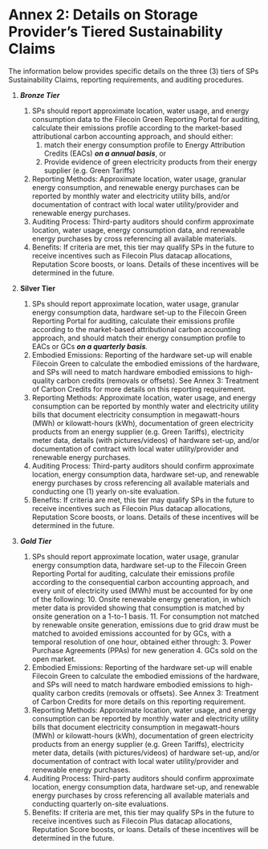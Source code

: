 # Annex 2: Details on Storage Provider’s Tiered Sustainability Claims

The information below provides specific details on the three (3) tiers of SPs Sustainability Claims, reporting requirements, and auditing procedures.

1.  _**Bronze Tier**_

    1. SPs should report approximate location, water usage, and energy consumption data to the Filecoin Green Reporting Portal for auditing, calculate their emissions profile according to the market-based attributional carbon accounting approach, and should either:
       1. match their energy consumption profile to Energy Attribution Credits (EACs) _**on a annual basis**_, or
       2. Provide evidence of green electricity products from their energy supplier (e.g. Green Tariffs)&#x20;
    2. Reporting Methods: Approximate location, water usage, granular energy consumption, and renewable energy purchases can be reported by monthly water and electricity utility bills, and/or documentation of contract with local water utility/provider and renewable energy purchases.&#x20;
    3. Auditing Process: Third-party auditors should confirm approximate location, water usage, energy consumption data, and renewable energy purchases by cross referencing all available materials.
    4. Benefits: If criteria are met, this tier may qualify SPs in the future to receive incentives such as Filecoin Plus datacap allocations, Reputation Score boosts, or loans. Details of these incentives will be determined in the future.&#x20;


2.  **Silver Tier**&#x20;

    1. SPs should report approximate location, water usage, granular energy consumption data, hardware set-up to the Filecoin Green Reporting Portal for auditing, calculate their emissions profile according to the market-based attributional carbon accounting approach, and should match their energy consumption profile to EACs or GCs _**on a quarterly basis**._&#x20;
    2. Embodied Emissions: Reporting of the hardware set-up will enable Filecoin Green to calculate the embodied emissions of the hardware, and SPs will need to match hardware embodied emissions to high-quality carbon credits (removals or offsets). See Annex 3: Treatment of Carbon Credits for more details on this reporting requirement.&#x20;
    3. Reporting Methods: Approximate location, water usage, and energy consumption can be reported by monthly water and electricity utility bills that document electricity consumption in megawatt-hours (MWh) or kilowatt-hours (kWh), documentation of green electricity products from an energy supplier (e.g. Green Tariffs), electricity meter data, details (with pictures/videos) of hardware set-up, and/or documentation of contract with local water utility/provider and renewable energy purchases.&#x20;
    4. Auditing Process: Third-party auditors should confirm approximate location, energy consumption data, hardware set-up, and renewable energy purchases by cross referencing all available materials and conducting one (1) yearly on-site evaluation.&#x20;
    5. Benefits: If criteria are met, this tier may qualify SPs in the future to receive incentives such as Filecoin Plus datacap allocations, Reputation Score boosts, or loans. Details of these incentives will be determined in the future.


3. _**Gold Tier**_
   1. SPs should report approximate location, water usage, granular energy consumption data, hardware set-up to the Filecoin Green Reporting Portal for auditing, calculate their emissions profile according to the consequential carbon accounting approach, and every unit of electricity used (MWh) must be accounted for by one of the following: 10. Onsite renewable energy generation, in which meter data is provided showing that consumption is matched by onsite generation on a 1-to-1 basis. 11. For consumption not matched by renewable onsite generation, emissions due to grid draw must be matched to avoided emissions accounted for by GCs, with a temporal resolution of one hour, obtained either through: 3. Power Purchase Agreements (PPAs) for new generation 4. GCs sold on the open market.
   2. Embodied Emissions: Reporting of the hardware set-up will enable Filecoin Green to calculate the embodied emissions of the hardware, and SPs will need to match hardware embodied emissions to high-quality carbon credits (removals or offsets). See Annex 3: Treatment of Carbon Credits for more details on this reporting requirement.&#x20;
   3. Reporting Methods: Approximate location, water usage, and energy consumption can be reported by monthly water and electricity utility bills that document electricity consumption in megawatt-hours (MWh) or kilowatt-hours (kWh), documentation of green electricity products from an energy supplier (e.g. Green Tariffs), electricity meter data, details (with pictures/videos) of hardware set-up, and/or documentation of contract with local water utility/provider and renewable energy purchases.&#x20;
   4. Auditing Process: Third-party auditors should confirm approximate location, energy consumption data, hardware set-up, and renewable energy purchases by cross referencing all available materials and conducting quarterly on-site evaluations.&#x20;
   5. Benefits: If criteria are met, this tier may qualify SPs in the future to receive incentives such as Filecoin Plus datacap allocations, Reputation Score boosts, or loans. Details of these incentives will be determined in the future.
